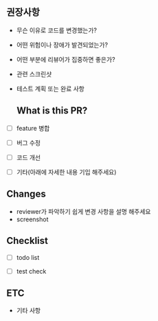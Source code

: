 ## 권장사항

- 무슨 이유로 코드를 변경했는가?
- 어떤 위험이나 장애가 발견되었는가?
- 어떤 부분에 리뷰어가 집중하면 좋은가?
- 관련 스크린샷
- 테스트 계획 또는 완료 사항



  ## What is this PR?

- [ ] feature 병합
- [ ] 버그 수정
- [ ] 코드 개선
- [ ] 기타(아래에 자세한 내용 기입 해주세요)



## Changes
- reviewer가 파악하기 쉽게 변경 사항을 설명 해주세요
- screenshot



## Checklist
- [ ] todo list
- [ ] test check



## ETC

- 기타 사항